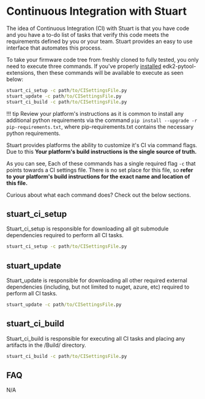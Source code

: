 # Continuous Integration with Stuart

The idea of Continuous Integration (CI) with Stuart is that you have code and
you have a to-do list of tasks that verify this code meets the requirements
defined by you or your team. Stuart provides an easy to use interface that
automates this process.

To take your firmware code tree from freshly cloned to fully tested, you only
need to execute three commands. If you've properly [installed](/using/install)
edk2-pytool-extensions, then these commands will be available to execute as
seen below:

```cmd
stuart_ci_setup -c path/to/CISettingsFile.py
stuart_update -c path/to/CISettingsFile.py
stuart_ci_build -c path/to/CISettingsFile.py
```

!!! tip
    Review your platform's instructions as it is common to install any
    additional python requirements via the command
    `pip install --upgrade -r pip-requirements.txt`, where pip-requirements.txt
    contains the necessary python requirements.

Stuart provides platforms the ability to customize it's CI via command
flags. Due to this **Your platform's build instructions is the single
source of truth.**

As you can see, Each of these commands has a single required flag `-c` that
points towards a CI settings file. There is no set place for this file, so
**refer to your platform's build instructions for the exact name and location
of this file.**

Curious about what each command does? Check out the below sections.

## stuart_ci_setup

Stuart_ci_setup is responsible for downloading all git submodule dependencies
required to perform all CI tasks.

```cmd
stuart_ci_setup -c path/to/CISettingsFile.py
```

## stuart_update

Stuart_update is responsible for downloading all other required external
dependencies (including, but not limited to nuget, azure, etc) required to
perform all CI tasks.

```cmd
stuart_update -c path/to/CISettingsFile.py
```

## stuart_ci_build

Stuart_ci_build is responsible for executing all CI tasks and placing any
artifacts in the /Build/ directory.

```cmd
stuart_ci_build -c path/to/CISettingsFile.py
```

## FAQ

N/A
